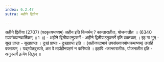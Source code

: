 ```yaml
---
index: 6.2.47
sutra: अहीने द्वितीया

---
```

 अहीने द्वितीया (2707) (पदकृत्यभाष्यम्) अहीन इति किमर्थम् ? कान्तारातीतः, योजनातीतः ॥ (6340 उपसंख्यानवार्तिकम् ॥ 1 ॥) - अहीने द्वितीयाऽनुपसर्गे - अहीने द्वितीयाऽनुपसर्गे इति वक्तव्यम् । इह मा भूत् - सुखं प्राप्तः - सुखप्राप्तः । दुःखं प्राप्तः - दुःखप्राप्त इति ॥ (अहीनपदाभावे उपसंख्यानबोधकभाष्यम्) तत्तर्हि वक्तव्यम् । यद्यप्येतदुच्यते, अत वै तर्ह्यहीनग्रहणं न करिष्यते । इहापि -कान्तारातीतः, योजनातीत इति - अनुपसर्गे इत्येव सिद्धम् ॥ 